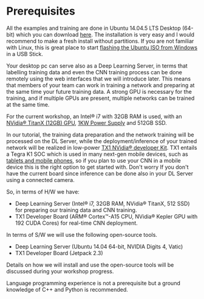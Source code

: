# Prerequisites

All the examples and training are done in Ubuntu 14.04.5 LTS Desktop (64-bit) which you can download [here](http://www.ubuntu.com/download/alternative-downloads). The installation is very easy and I would recommend to make a fresh install without partitions. 
If you are not familiar with Linux, this is great place to start [flashing the Ubuntu ISO from Windows](http://www.ubuntu.com/download/desktop/create-a-usb-stick-on-windows) in a USB Stick. 

Your desktop pc can serve also as a Deep Learning Server, in terms that labelling training data and even the CNN training process can be done remotely using the web interfaces that we will introduce later. This means that members of your team can work in training a network and preparing at the same time your future training data. A strong GPU is necessary for the training, and if multiple GPUs are present, multiple networks can be trained at the same time. 

For the current workshop, an Intel® i7 with 32GB RAM is used, with an [NVidia® TitanX (12GB) GPU](http://www.evga.com/articles/00935/EVGA-GeForce-GTX-TITAN-X-HYBRID/), [1KW Power Supply](http://www.evga.com/Products/Product.aspx?pn=120-G2-1000-XR) and 512GB SSD. 

In our tutorial, the training data preparation and the network training will be processed on the DL Server, while the deployment/inference of your trained network will be realized in low-power [TX1 NVidia® developer Kit](http://www.nvidia.com/object/jetson-tk1-embedded-dev-kit.html). TX1 entails a Tegra K1 SOC which is used in many next-gen mobile devices, such as [tablets and mobile phones](http://www.nvidia.com/object/tegra-phones-tablets.html), so if you plan to use your CNN in a mobile device this is the right option to get started with. Don't worry If you don't have the current board since inference can be done also in your DL Server using a connected camera.

So, in terms of H/W we have:

  * Deep Learning Server (Intel® i7, 32GB RAM, NVidia® TitanX, 512 SSD) for preparing our training data and CNN training.
  * TX1 Developer Board (ARM® Cortex™-A15 CPU, NVidia® Kepler GPU with 192 CUDA Cores) for real-time CNN deployment.

In terms of S/W we will use the following open-source tools.

 * Deep Learning Server (Ubuntu 14.04 64-bit, NVIDIA Digits 4, Vatic)
 * TX1 Developer Board (Jetpack 2.3)

Details on how we will install and use the open-source tools will be discussed during your workshop progress. 

Language programming experience is not a prerequisite but a ground knowledge of C++ and Python is recommended. 

